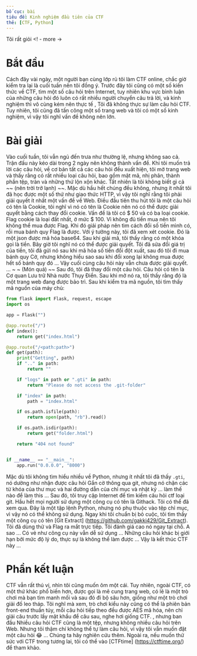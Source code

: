 ```yaml
---
bố cục: bài
tiêu đề: Kinh nghiệm đầu tiên của CTF
thẻ: [CTF, Python]
---
```


Tôi rất giỏi <! - more ->

# Bắt đầu
Cách đây vài ngày, một người bạn cùng lớp rủ tôi làm CTF online, chắc giờ kiểm tra lại là cuối tuần nên tôi đồng ý.
Trước đây tôi cũng có một số kiến ​​thức về CTF, tìm một số câu hỏi trên Internet, tuy nhiên khu vực bình luận của những câu hỏi đó luôn có rất nhiều người chuyển câu trả lời, và kinh nghiệm thì vô cùng kém nên thực tế , Tôi đã không thực sự làm câu hỏi CTF.
Tuy nhiên, tôi cũng đã tấn công một số trang web và tôi có một số kinh nghiệm, vì vậy tôi nghĩ vấn đề không nên lớn.

# Bài giải
Vào cuối tuần, tôi vẫn ngủ đến trưa như thường lệ, nhưng không sao cả. Trận đấu này kéo dài trong 2 ngày nên không thành vấn đề.
Khi tôi muốn trả lời các câu hỏi, về cơ bản tất cả các câu hỏi đều xuất hiện, tôi mở trang web và thấy rằng có rất nhiều loại câu hỏi, bao gồm mật mã, nhị phân, thành phần tệp, tràn và những thứ lộn xộn khác. Tất nhiên là tôi không biết gì cả ~~ (nên trời trở lạnh) ~~.
Mặc dù hầu hết chúng đều không, nhưng ít nhất tôi đã học được một số thứ như giao thức HTTP, vì vậy tôi nghĩ rằng tôi phải giải quyết ít nhất một vấn đề về Web.
Điều đầu tiên thu hút tôi là một câu hỏi có tên là Cookie, tôi nghĩ vì nó có tên là Cookie nên nó có thể được giải quyết bằng cách thay đổi cookie. Vấn đề là tôi có $ 50 và có ba loại cookie. Flag cookie là loại đắt nhất, ở mức $ 100. Vì không đủ tiền mua nên tôi không thể mua được Flag. Khi đó giải pháp nên tìm cách đổi số tiền mình có, rồi mua bánh quy Flag là được. Với ý tưởng này, tôi đã xem xét cookie. Đó là một json được mã hóa base64. Sau khi giải mã, tôi thấy rằng có một khóa gọi là tiền. Bây giờ tôi nghĩ nó có thể được giải quyết. Tôi đã sửa đổi giá trị của tiền, tôi đã gửi nó sau khi mã hóa số tiền đổi đột xuất, sau đó tôi đi mua bánh quy Cờ, nhưng không hiểu sao sau khi đổi xong lại không mua được hết số bánh quy đó ... Vậy cuối cùng câu hỏi này vẫn chưa được giải quyết. ... ~ ~ (Món quá) ~~
Sau đó, tôi đã thay đổi một câu hỏi. Câu hỏi có tên là Cơ quan Lưu trữ Nhà nước Thụy Điển. Sau khi mở nó ra, tôi thấy rằng đó là một trang web đang được bảo trì. Sau khi kiểm tra mã nguồn, tôi tìm thấy mã nguồn của máy chủ:
```python
from flask import Flask, request, escape
import os

app = Flask("")

@app.route("/")
def index():
    return get("index.html")

@app.route("/<path:path>")
def get(path):
    print("Getting", path)
    if ".." in path:
        return ""

    if "logs" in path or ".gti" in path:
        return "Please do not access the .git-folder"

    if "index" in path:
        path = "index.html"

    if os.path.isfile(path):
        return open(path, "rb").read()

    if os.path.isdir(path):
        return get("folder.html")

    return "404 not found"


if __name__ == "__main__":
    app.run("0.0.0.0", "8000")
```
Mặc dù tôi không tìm hiểu nhiều về Python, nhưng ít nhất tôi đã thấy `.gti`, nó dường như nhận được câu hỏi Gắn cờ thông qua git, nhưng nó chặn các từ khóa của thư mục và hai đường dẫn của chỉ mục và nhật ký ... làm thế nào để làm this ... Sau đó, tôi truy cập Internet để tìm kiếm câu hỏi ctf loại git. Hầu hết mọi người sử dụng một công cụ có tên là Githack. Tôi có thể đã xem qua. Đây là một tập lệnh Python, nhưng nó phụ thuộc vào tệp chỉ mục, vì vậy nó có thể không sử dụng. Ngay khi tôi chuẩn bị bỏ cuộc, tôi tìm thấy một công cụ có tên [Git Extract] (https://github.com/gakki429/Git_Extract). Tôi đã dùng thử và Flag ra mắt trực tiếp. Tôi đánh giá cao nó ngay tại chỗ. A sao ... Có vẻ như công cụ này vẫn dễ sử dụng ...
Những câu hỏi khác bị giới hạn bởi mức độ lý do, thực sự là không thể làm được ... Vậy là kết thúc CTF này ...

# Phần kết luận
CTF vẫn rất thú vị, nhìn tôi cũng muốn ôm một cái. Tuy nhiên, ngoài CTF, có một thứ khác phổ biến hơn, được gọi là mê cung trang web, có lẽ là một trò chơi mà bạn tìm manh mối và sau đó đi bộ sâu hơn, giống như một trò chơi giải đố leo tháp.
Tôi nghĩ mà xem, trò chơi kiểu này cũng có thể là phiên bản front-end thuần túy, mỗi câu hỏi tiếp theo đều được AES mã hóa, nên chỉ giải câu trước lấy mật khẩu để câu sau, nghe hơi giống CTF. , nhưng ban đầu Nhiều câu hỏi CTF cũng là một tệp, nhưng không nhiều câu hỏi trên Web.
Nhưng tôi thậm chí không thể tự làm câu hỏi, vì vậy tôi vẫn muốn đặt một câu hỏi 😂 ... Chúng ta hãy nghiên cứu thêm.
Ngoài ra, nếu muốn thử sức với CTF trong tương lai, tôi có thể vào [CTFtime] (https://ctftime.org/) để tham khảo.
  
